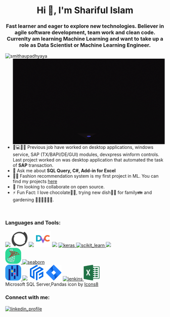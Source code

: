 <h1 align="center">Hi 👋, I'm Shariful Islam </h1>
<h3 align="center">
 Fast learner and eager to explore new technologies. Believer in agile software development, team work and clean code. Currenlty am learning Machine Learning and want to take up a role as Data Scientist or Machine Learning Engineer.</br>
		
</h3>
<img align="bottom" src="https://komarev.com/ghpvc/?username=smithaupadhyaya&label=Profile%20views&color=0e75b6&style=flat" alt="smithaupadhyaya" />
<a href="https://giphy.com/gifs/Pluralsight-computer-technology-coding-L1R1tvI9svkIWwpVYr">
<img align = "right" src="./giphy.gif" width="480" height="270" />
</a>

- 💼💻👨‍💻 Previous job have worked on desktop applications, windows service, SAP (TX/BAPI/DE/GUI) modules, devxpress winform controls. Last project worked on was desktop application that automated the task of <b>SAP</b> transaction.
- 💬 Ask me about **SQL Query, C#, Add-in for Excel**
- 👨‍💻 Fashion recommendation system is my first project in ML. You can find my projects <a target="_blank" href="https://github.com/SmithaUpadhyaya/fashion_recommendation_system"> here </a>
- 👯 I’m looking to collaborate on open source.
- ⚡ Fun Fact: I love chocolate:chocolate_bar::yum:, trying new dish:woman_cook: for family:family: and gardening 👩‍🌾🤲🌱🌷🌿.
</br>
<p>	
<h3 align="left">Languages and Tools:</h3>

[![](https://skillicons.dev/icons?i=vscode,visualstudio&theme=dark)](https://skillicons.dev)
<img src="./perforce-ar21.svg" alt="perforce" width="50" height="50"/>
[![](https://skillicons.dev/icons?i=git,github,githubactions&theme=dark)](https://skillicons.dev)
<img src="./dvc-svgrepo-com.svg" alt="jira" width="50" height="50"/>
[![](https://skillicons.dev/icons?i=cs,py,tensorflow&theme=dark)](https://skillicons.dev)
<a href="https://commons.wikimedia.org/wiki/File:Keras_logo.svg" target="_blank" rel="noreferrer"> 
	<img src="https://upload.wikimedia.org/wikipedia/commons/a/ae/Keras_logo.svg" alt="keras" width="50" height="50"/> 
</a>
<a href="https://scikit-learn.org/" target="_blank" rel="noreferrer"> 
	<img src="https://upload.wikimedia.org/wikipedia/commons/0/05/Scikit_learn_logo_small.svg" alt="scikit_learn" width="50" height="50"/> 
</a> 
[![](https://skillicons.dev/icons?i=sqlite,cassandra,mysql&theme=dark)](https://skillicons.dev)
<a target = "_blank" href="https://icons8.com/icon/laYYF3dV0Iew/microsoft-sql-server">\
	<img src="./icons8-microsoft-sql-server.svg" alt="mssqlserver" width="50" height="50"/>
</a> 
<a href="https://seaborn.pydata.org/" target="_blank" rel="noreferrer"> 
	<img src="https://seaborn.pydata.org/_images/logo-mark-lightbg.svg" alt="seaborn" width="50" height="50"/> 
</a>  
<a target="_blank" href="https://icons8.com/icon/xSkewUSqtErH/pandas">
	<img src="./pandas-original.svg" alt="pandas" width="50" height="50"/>
</a>
[![](https://skillicons.dev/icons?i=docker&theme=dark)](https://skillicons.dev)
<img src="./feast_color.svg" alt="feast" width="50" height="50"/>
<img src="./atlassian_jira-icon.svg" alt="jira" width="50" height="50"/>
<a href="https://www.jenkins.io" target="_blank" rel="noreferrer"> 
	<img src="https://www.vectorlogo.zone/logos/jenkins/jenkins-icon.svg" alt="jenkins" width="50" height="50"/> 
</a> 
<img src="./excel.svg" alt="excel" width="50" height="50"/>
</br>
Microsoft SQL Server,Pandas icon by <a target="_blank" href="https://icons8.com">Icons8</a>
</p>
<p> 
<!--
<img align="left" src="https://github-readme-stats.vercel.app/api/top-langs?username=smithaupadhyaya&show_icons=true&locale=en&layout=compact" alt="smithaupadhyaya" />
<img align="right" src="https://github-readme-streak-stats.herokuapp.com/?user=smithaupadhyaya&" alt="smithaupadhyaya" />
</br>
</br>
</br>
</br>
</br>
</br>
</p>
-->
<p align="left">
<h3 align="left">Connect with me:</h3>
<a href="https://linkedin.com/in/e" target="blank"><img align="center" src="https://raw.githubusercontent.com/rahuldkjain/github-profile-readme-generator/master/src/images/icons/Social/linked-in-alt.svg" alt="linkedin_profile" height="25" width="25" />
</a>
</p>

